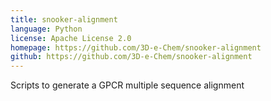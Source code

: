 ```yaml
---
title: snooker-alignment
language: Python
license: Apache License 2.0
homepage: https://github.com/3D-e-Chem/snooker-alignment
github: https://github.com/3D-e-Chem/snooker-alignment
---
```

Scripts to generate a GPCR multiple sequence alignment 
    
